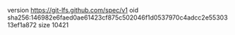 version https://git-lfs.github.com/spec/v1
oid sha256:146982e6faed0ae61423cf875c502046f1d0537970c4adcc2e5530313ef1a872
size 10421
